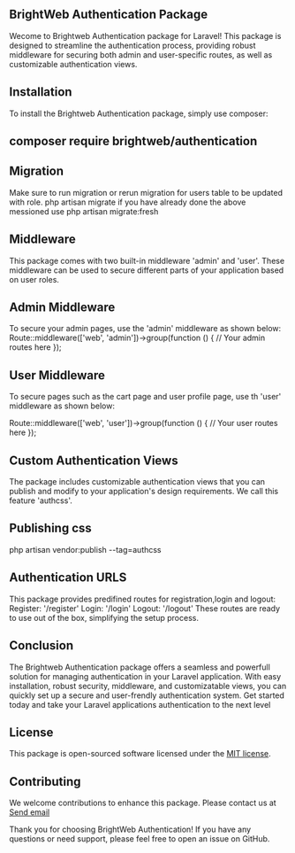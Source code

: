 ## BrightWeb Authentication Package

Wecome to Brightweb Authentication package for Laravel! This package is designed to streamline the authentication process, providing robust middleware for securing both admin and user-specific routes, as well as customizable authentication views.

## Installation

To install the Brightweb Authentication package, simply use composer:

## composer require brightweb/authentication

## Migration

Make sure to run migration or rerun migration for users table to be updated with role.
php artisan migrate
if you have already done the above messioned use
php artisan migrate:fresh

## Middleware

This package comes with two built-in middleware 'admin' and 'user'.
These middleware can be used to secure different parts of your application based on user roles.

## Admin Middleware

To secure your admin pages, use the 'admin' middleware as shown below:
Route::middleware(['web', 'admin'])->group(function () {
// Your admin routes here
});

## User Middleware

To secure pages such as the cart page and user profile page, use th 'user' middleware as shown below:

Route::middleware(['web', 'user'])->group(function () {
// Your user routes here
});

## Custom Authentication Views

The package includes customizable authentication views that you can publish and modify to your application's design requirements. We call this feature 'authcss'.

## Publishing css

php artisan vendor:publish --tag=authcss

## Authentication URLS

This package provides predifined routes for registration,login and logout:
Register: '/register'
Login: '/login'
Logout: '/logout'
These routes are ready to use out of the box, simplifying the setup process.

## Conclusion

The Brightweb Authentication package offers a seamless and powerfull solution for managing authentication in your Laravel application.
With easy installation, robust security, middleware, and customizatable views, you can quickly set up a secure and user-frendly authentication system.
Get started today and take your Laravel applications authentication to the next level

## License

This package is open-sourced software licensed under the <a href='/https://opensource.org/license/'>MIT license</a>.

## Contributing

We welcome contributions to enhance this package.
Please contact us at <a href="mailto:chikanwazuo@gmail.com">Send email</a>

Thank you for choosing BrightWeb Authentication! If you have any questions or need support,
please feel free to open an issue on GitHub.
